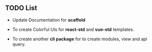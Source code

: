 ## TODO List

- Update Documentation for **scaffold**

- To create Colorful UIs for **react-std** and **vue-std** templates.

- To create another **cli package** for to create modules, view and api query.